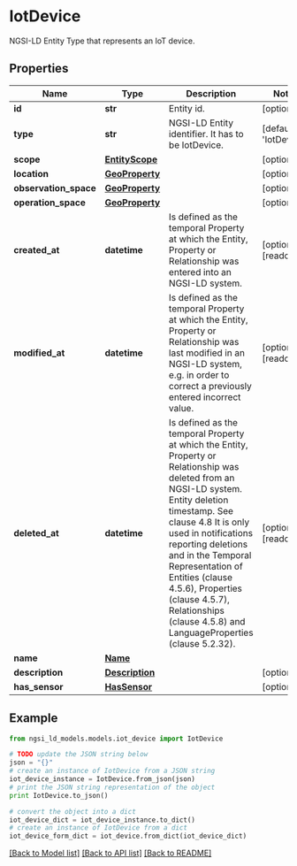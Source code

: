 # IotDevice

NGSI-LD Entity Type that represents an IoT device. 

## Properties
Name | Type | Description | Notes
------------ | ------------- | ------------- | -------------
**id** | **str** | Entity id.  | [optional] 
**type** | **str** | NGSI-LD Entity identifier. It has to be IotDevice. | [default to 'IotDevice']
**scope** | [**EntityScope**](EntityScope.md) |  | [optional] 
**location** | [**GeoProperty**](GeoProperty.md) |  | [optional] 
**observation_space** | [**GeoProperty**](GeoProperty.md) |  | [optional] 
**operation_space** | [**GeoProperty**](GeoProperty.md) |  | [optional] 
**created_at** | **datetime** | Is defined as the temporal Property at which the Entity, Property or Relationship was entered into an NGSI-LD system.  | [optional] [readonly] 
**modified_at** | **datetime** | Is defined as the temporal Property at which the Entity, Property or Relationship was last modified in an NGSI-LD system, e.g. in order to correct a previously entered incorrect value.  | [optional] [readonly] 
**deleted_at** | **datetime** | Is defined as the temporal Property at which the Entity, Property or Relationship was deleted from an NGSI-LD system.  Entity deletion timestamp. See clause 4.8 It is only used in notifications reporting deletions and in the Temporal Representation of Entities (clause 4.5.6), Properties (clause 4.5.7), Relationships (clause 4.5.8) and LanguageProperties (clause 5.2.32).  | [optional] [readonly] 
**name** | [**Name**](Name.md) |  | 
**description** | [**Description**](Description.md) |  | [optional] 
**has_sensor** | [**HasSensor**](HasSensor.md) |  | [optional] 

## Example

```python
from ngsi_ld_models.models.iot_device import IotDevice

# TODO update the JSON string below
json = "{}"
# create an instance of IotDevice from a JSON string
iot_device_instance = IotDevice.from_json(json)
# print the JSON string representation of the object
print IotDevice.to_json()

# convert the object into a dict
iot_device_dict = iot_device_instance.to_dict()
# create an instance of IotDevice from a dict
iot_device_form_dict = iot_device.from_dict(iot_device_dict)
```
[[Back to Model list]](../README.md#documentation-for-models) [[Back to API list]](../README.md#documentation-for-api-endpoints) [[Back to README]](../README.md)


